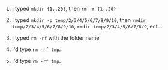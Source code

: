 1. I typed `mkdir {1..20}`, then `rm -r {1..20}`   
2. I typed `mkdir -p temp/2/3/4/5/6/7/8/9/10`, then `rmdir temp/2/3/4/5/6/7/8/9/10`, `rmdir temp/2/3/4/5/6/7/8/9`, 
ect...
3. I typed `rm -rf` with the folder name

1. I'd type `rm -rf tmp`.
2. I'd type `rm -rf tmp`.
